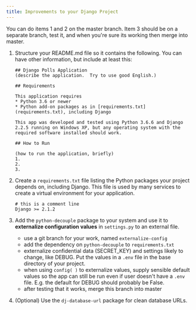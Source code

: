 ```yaml
---
title: Improvements to your Django Project
---
```


You can do items 1 and 2 on the master branch.
Item 3 should be on a separate branch, test it,
and when you're sure its working then merge into master.

1. Structure your README.md file so it contains the following.  You can have other information, but include at least this:
    ```
    ## Django Polls Application
    (describe the application.  Try to use good English.)

    ## Requirements

    This application requires
    * Python 3.6 or newer
    * Python add-on packages as in [requirements.txt](requirements.txt), including Django

    This app was developed and tested using Python 3.6.6 and Django 2.2.5 running on Windows XP, but any operating system with the required software installed should work.

    ## How to Run

    (how to run the application, briefly)
    1.
    2.
    3.
    ```

2. Create a `requirements.txt` file listing the Python packages your project depends on, including Django.  This file is used by many services to create a virtual environment for your application.
    ```
    # this is a comment line
    Django >= 2.1.2
    ```

3. Add the `python-decouple` package to your system and use it to **externalize configuration values** in `settings.py` to an external file.
    - use a git branch for your work, named `externalize-config`
    - add the dependency on `python-decouple` to `requirements.txt`
    - externalize confidential data (SECRET_KEY) and settings likely to change, like DEBUG. Put the values in a `.env` file in the base directory of your project.
    - when using `config( )` to externalize values, supply sensible default values so the app can still be run even if user doesn't have a `.env` file. E.g. the default for DEBUG should probably be False.
    - after testing that it works, merge this branch into master

4. (Optional) Use the `dj-database-url` package for clean database URLs.
